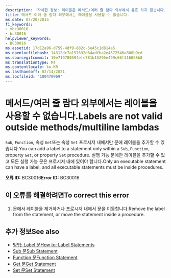 ```yaml
---
description: '자세한 정보: 레이블은 메서드/여러 줄 람다 외부에서 유효 하지 않습니다.'
title: 메서드-여러 줄 람다 외부에서는 레이블을 사용할 수 없습니다.
ms.date: 07/20/2015
f1_keywords:
- vbc30016
- bc30016
helpviewer_keywords:
- BC30016
ms.assetid: 17d12a96-d759-4df9-882c-5e45c1d814a5
ms.openlocfilehash: 14312dc7a157632d64adfba2e4572546a808b9cd
ms.sourcegitcommit: 10e719780594efc781b15295e499c66f316068b8
ms.translationtype: MT
ms.contentlocale: ko-KR
ms.lasthandoff: 02/14/2021
ms.locfileid: "100470969"
---
```

# <a name="labels-are-not-valid-outside-methodsmultiline-lambdas"></a><span data-ttu-id="1a2a4-103">메서드/여러 줄 람다 외부에서는 레이블을 사용할 수 없습니다.</span><span class="sxs-lookup"><span data-stu-id="1a2a4-103">Labels are not valid outside methods/multiline lambdas</span></span>

<span data-ttu-id="1a2a4-104">`Sub`, `Function`, 속성 `Get`또는 속성 `Set` 프로시저 내에서만 문에 레이블을 추가할 수 있습니다.</span><span class="sxs-lookup"><span data-stu-id="1a2a4-104">You can add a label to a statement only within a `Sub`, `Function`, property `Get`, or property `Set` procedure.</span></span> <span data-ttu-id="1a2a4-105">실행 가능 문에만 레이블을 추가할 수 있고 모든 실행 가능 문은 프로시저 내에 있어야 합니다.</span><span class="sxs-lookup"><span data-stu-id="1a2a4-105">Only an executable statement can have a label, and all executable statements must be inside procedures.</span></span>  
  
 <span data-ttu-id="1a2a4-106">**오류 ID:** BC30016</span><span class="sxs-lookup"><span data-stu-id="1a2a4-106">**Error ID:** BC30016</span></span>  
  
## <a name="to-correct-this-error"></a><span data-ttu-id="1a2a4-107">이 오류를 해결하려면</span><span class="sxs-lookup"><span data-stu-id="1a2a4-107">To correct this error</span></span>  
  
1. <span data-ttu-id="1a2a4-108">문에서 레이블을 제거하거나 프로시저 내에서 문을 이동합니다.</span><span class="sxs-lookup"><span data-stu-id="1a2a4-108">Remove the label from the statement, or move the statement inside a procedure.</span></span>  
  
## <a name="see-also"></a><span data-ttu-id="1a2a4-109">추가 정보</span><span class="sxs-lookup"><span data-stu-id="1a2a4-109">See also</span></span>

- [<span data-ttu-id="1a2a4-110">방법: Label 문</span><span class="sxs-lookup"><span data-stu-id="1a2a4-110">How to: Label Statements</span></span>](../programming-guide/program-structure/how-to-label-statements.md)
- [<span data-ttu-id="1a2a4-111">Sub 문</span><span class="sxs-lookup"><span data-stu-id="1a2a4-111">Sub Statement</span></span>](../language-reference/statements/sub-statement.md)
- [<span data-ttu-id="1a2a4-112">Function 문</span><span class="sxs-lookup"><span data-stu-id="1a2a4-112">Function Statement</span></span>](../language-reference/statements/function-statement.md)
- [<span data-ttu-id="1a2a4-113">Get 문</span><span class="sxs-lookup"><span data-stu-id="1a2a4-113">Get Statement</span></span>](../language-reference/statements/get-statement.md)
- [<span data-ttu-id="1a2a4-114">Set 문</span><span class="sxs-lookup"><span data-stu-id="1a2a4-114">Set Statement</span></span>](../language-reference/statements/set-statement.md)
